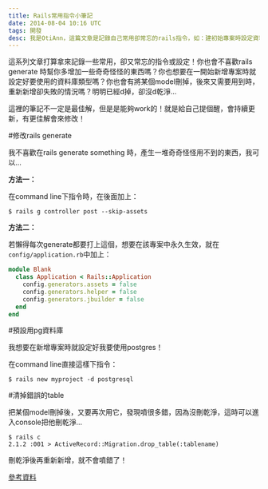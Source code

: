 ```yaml
---
title: Rails常用指令小筆記
date: 2014-08-04 10:16 UTC
tags: 開發
desc: 我是OtiAnn，這篇文章是記錄自己常用卻常忘的rails指令，如：建初始專案時設定資料庫、略過不需要的template、進rails console刪掉錯誤的table。
---
```


這系列文章打算拿來記錄一些常用，卻又常忘的指令或設定！你也會不喜歡rails generate 時幫你多增加一些奇奇怪怪的東西嗎？你也想要在一開始新增專案時就設定好要使用的資料庫類型嗎？你也會有將某個model刪掉，後來又需要用到時，重新新增卻失敗的情況嗎？明明已經d掉，卻沒d乾淨...

這裡的筆記不一定是最佳解，但是是能夠work的！就是給自己提個醒，會持續更新，有更佳解會來修改！


#修改rails generate

我不喜歡在rails generate something 時，產生一堆奇奇怪怪用不到的東西，我可以...

**方法一：**

在command line下指令時，在後面加上：

~~~shell
$ rails g controller post --skip-assets
~~~

**方法二：**

若懶得每次generate都要打上這個，想要在該專案中永久生效，就在`config/application.rb`中加上：

~~~ruby
module Blank
  class Application < Rails::Application
    config.generators.assets = false
    config.generators.helper = false
    config.generators.jbuilder = false
  end
end
~~~


#預設用pg資料庫

我想要在新增專案時就設定好我要使用postgres！

在command line直接這樣下指令：

~~~shell
$ rails new myproject -d postgresql
~~~


#清掉錯誤的table

把某個model刪掉後，又要再次用它，發現噴很多錯，因為沒刪乾淨，這時可以進入console把他刪乾淨...

~~~shell
$ rails c
2.1.2 :001 > ActiveRecord::Migration.drop_table(:tablename)
~~~

刪乾淨後再重新新增，就不會噴錯了！

[參考資料](http://stackoverflow.com/questions/4020131/rails-db-migration-how-to-drop-a-table)
